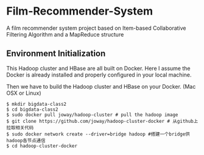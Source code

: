 # Film-Recommender-System
A film recommender system project based on Item-based Collaborative Filtering Algorithm and a MapReduce structure

## Environment Initialization
This Hadoop cluster and HBase are all built on Docker. Here I assume the Docker is already installed and properly configured in your local machine.

Then we have to build the Hadoop cluster and HBase on your Docker. (Mac OSX or Linux)
```shell
$ mkdir bigdata-class2
$ cd bigdata-class2
$ sudo docker pull joway/hadoop-cluster # pull the hadoop image
$ git clone https://github.com/joway/hadoop-cluster-docker # 从github上拉取相关代码
$ sudo docker network create --driver=bridge hadoop #搭建一个bridge供hadoop各节点通信
$ cd hadoop-cluster-docker
```
